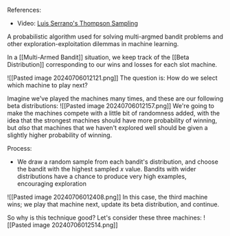 References:
- Video: [Luis Serrano's Thompson Sampling](https://youtu.be/nkyDGGQ5h60?si=OtuteLjHa6ROI_wx)

A probabilistic algorithm used for solving multi-argmed bandit problems and other exploration-exploitation dilemmas in machine learning.

In a [[Multi-Armed Bandit]] situation, we keep track of the [[Beta Distribution]] corresponding to our wins and losses for each slot machine.

![[Pasted image 20240706012121.png]]
The question is: How do we select which machine to play next?

Imagine we've played the machines many times, and these are our following beta distributions:
![[Pasted image 20240706012157.png]]
We're going to make the machines compete with a little bit of randomness added, with the idea that the strongest machines should have more probability of winning, but *also* that machines that we haven't explored well should be given a slightly higher probability of winning.

Process:
- We draw a random sample from each bandit's distribution, and choose the bandit with the highest sampled *x* value. Bandits with wider distributions have a chance to produce very high examples, encouraging exploration
	
![[Pasted image 20240706012408.png]]
In this case, the third machine wins; we play that machine next, update its beta distribution, and continue.

So why is this technique good?
Let's consider these three machines:
![[Pasted image 20240706012514.png]]
